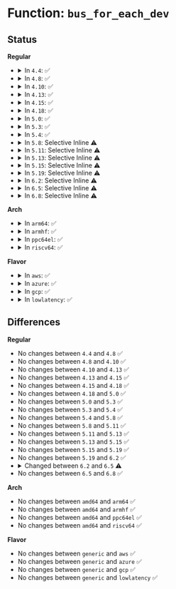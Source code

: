 # Function: <code>bus_for_each_dev</code>

## Status
<b>Regular</b>
<ul>
<li>
<details>
<summary>In <code>4.4</code>: ✅</summary>

```c
int bus_for_each_dev(struct bus_type *bus, struct device *start, void *data, int (*fn)(struct device *, void *));
```

**Collision:** Unique Global

**Inline:** No

**Transformation:** False

**Instances:**

```
In drivers/base/bus.c (ffffffff815498d0)
Location: drivers/base/bus.c:301
Inline: False
Direct callers:
  - drivers/xen/xenbus/xenbus_probe.c:xenbus_dev_changed
  - drivers/xen/xenbus/xenbus_probe.c:xenbus_dev_changed
  - drivers/xen/xenbus/xenbus_probe_frontend.c:wait_for_devices
  - drivers/xen/xenbus/xenbus_probe_frontend.c:wait_for_devices
  - drivers/xen/xenbus/xenbus_probe_frontend.c:wait_for_devices
  - drivers/base/bus.c:bus_rescan_devices
  - drivers/base/dd.c:driver_attach
  - drivers/spi/spi.c:spi_add_device
  - drivers/usb/core/usb.c:usb_for_each_dev
  - drivers/i2c/i2c-core.c:i2c_for_each_dev
```
**Symbols:**

```
ffffffff815498d0-ffffffff81549981: bus_for_each_dev (STB_GLOBAL)
```
</details>
</li>
<li>
<details>
<summary>In <code>4.8</code>: ✅</summary>

```c
int bus_for_each_dev(struct bus_type *bus, struct device *start, void *data, int (*fn)(struct device *, void *));
```

**Collision:** Unique Global

**Inline:** No

**Transformation:** False

**Instances:**

```
In drivers/base/bus.c (ffffffff8159b520)
Location: drivers/base/bus.c:300
Inline: False
Direct callers:
  - drivers/xen/xenbus/xenbus_probe.c:xenbus_dev_changed
  - drivers/xen/xenbus/xenbus_probe.c:xenbus_dev_changed
  - drivers/xen/xenbus/xenbus_probe_frontend.c:wait_for_devices
  - drivers/xen/xenbus/xenbus_probe_frontend.c:wait_for_devices
  - drivers/xen/xenbus/xenbus_probe_frontend.c:wait_for_devices
  - drivers/base/bus.c:bus_rescan_devices
  - drivers/base/dd.c:driver_attach
  - drivers/spi/spi.c:spi_add_device
  - drivers/usb/core/usb.c:usb_for_each_dev
  - drivers/i2c/i2c-core.c:i2c_for_each_dev
```
**Symbols:**

```
ffffffff8159b520-ffffffff8159b5d1: bus_for_each_dev (STB_GLOBAL)
```
</details>
</li>
<li>
<details>
<summary>In <code>4.10</code>: ✅</summary>

```c
int bus_for_each_dev(struct bus_type *bus, struct device *start, void *data, int (*fn)(struct device *, void *));
```

**Collision:** Unique Global

**Inline:** No

**Transformation:** False

**Instances:**

```
In drivers/base/bus.c (ffffffff815c9a80)
Location: drivers/base/bus.c:300
Inline: False
Direct callers:
  - drivers/xen/xenbus/xenbus_probe.c:xenbus_dev_changed
  - drivers/xen/xenbus/xenbus_probe.c:xenbus_dev_changed
  - drivers/xen/xenbus/xenbus_probe_frontend.c:wait_for_devices
  - drivers/xen/xenbus/xenbus_probe_frontend.c:wait_for_devices
  - drivers/xen/xenbus/xenbus_probe_frontend.c:wait_for_devices
  - drivers/base/bus.c:bus_rescan_devices
  - drivers/base/dd.c:driver_attach
  - drivers/spi/spi.c:spi_add_device
  - drivers/usb/core/usb.c:usb_for_each_dev
  - drivers/i2c/i2c-core.c:i2c_for_each_dev
```
**Symbols:**

```
ffffffff815c9a80-ffffffff815c9b31: bus_for_each_dev (STB_GLOBAL)
```
</details>
</li>
<li>
<details>
<summary>In <code>4.13</code>: ✅</summary>

```c
int bus_for_each_dev(struct bus_type *bus, struct device *start, void *data, int (*fn)(struct device *, void *));
```

**Collision:** Unique Global

**Inline:** No

**Transformation:** False

**Instances:**

```
In drivers/base/bus.c (ffffffff815de7d0)
Location: drivers/base/bus.c:300
Inline: False
Direct callers:
  - drivers/xen/xenbus/xenbus_probe.c:xenbus_dev_changed
  - drivers/xen/xenbus/xenbus_probe.c:xenbus_dev_changed
  - drivers/xen/xenbus/xenbus_probe_frontend.c:wait_for_devices
  - drivers/xen/xenbus/xenbus_probe_frontend.c:wait_for_devices
  - drivers/xen/xenbus/xenbus_probe_frontend.c:wait_for_devices
  - drivers/iommu/iommu.c:bus_set_iommu
  - drivers/iommu/iommu.c:bus_set_iommu
  - drivers/base/bus.c:bus_rescan_devices
  - drivers/base/dd.c:driver_attach
  - drivers/spi/spi.c:spi_add_device
  - drivers/usb/core/usb.c:usb_for_each_dev
  - drivers/i2c/i2c-core-base.c:i2c_for_each_dev
```
**Symbols:**

```
ffffffff815de7d0-ffffffff815de87f: bus_for_each_dev (STB_GLOBAL)
```
</details>
</li>
<li>
<details>
<summary>In <code>4.15</code>: ✅</summary>

```c
int bus_for_each_dev(struct bus_type *bus, struct device *start, void *data, int (*fn)(struct device *, void *));
```

**Collision:** Unique Global

**Inline:** No

**Transformation:** False

**Instances:**

```
In drivers/base/bus.c (ffffffff816457f0)
Location: drivers/base/bus.c:300
Inline: False
Direct callers:
  - drivers/xen/xenbus/xenbus_probe.c:xenbus_dev_changed
  - drivers/xen/xenbus/xenbus_probe.c:xenbus_dev_changed
  - drivers/xen/xenbus/xenbus_probe_frontend.c:wait_for_devices
  - drivers/xen/xenbus/xenbus_probe_frontend.c:wait_for_devices
  - drivers/xen/xenbus/xenbus_probe_frontend.c:wait_for_devices
  - drivers/iommu/iommu.c:bus_set_iommu
  - drivers/iommu/iommu.c:bus_set_iommu
  - drivers/base/bus.c:bus_rescan_devices
  - drivers/base/dd.c:driver_attach
  - drivers/spi/spi.c:spi_add_device
  - drivers/usb/core/usb.c:usb_for_each_dev
  - drivers/i2c/i2c-core-base.c:i2c_for_each_dev
```
**Symbols:**

```
ffffffff816457f0-ffffffff816458a1: bus_for_each_dev (STB_GLOBAL)
```
</details>
</li>
<li>
<details>
<summary>In <code>4.18</code>: ✅</summary>

```c
int bus_for_each_dev(struct bus_type *bus, struct device *start, void *data, int (*fn)(struct device *, void *));
```

**Collision:** Unique Global

**Inline:** No

**Transformation:** False

**Instances:**

```
In drivers/base/bus.c (ffffffff81680c50)
Location: drivers/base/bus.c:298
Inline: False
Direct callers:
  - drivers/xen/xenbus/xenbus_probe.c:xenbus_dev_changed
  - drivers/xen/xenbus/xenbus_probe.c:xenbus_dev_changed
  - drivers/xen/xenbus/xenbus_probe_frontend.c:wait_for_devices
  - drivers/xen/xenbus/xenbus_probe_frontend.c:wait_for_devices
  - drivers/xen/xenbus/xenbus_probe_frontend.c:wait_for_devices
  - drivers/iommu/iommu.c:bus_set_iommu
  - drivers/iommu/iommu.c:bus_set_iommu
  - drivers/base/bus.c:bus_rescan_devices
  - drivers/base/dd.c:driver_attach
  - drivers/spi/spi.c:spi_add_device
  - drivers/usb/core/usb.c:usb_for_each_dev
  - drivers/i2c/i2c-core-base.c:i2c_for_each_dev
```
**Symbols:**

```
ffffffff81680c50-ffffffff81680cff: bus_for_each_dev (STB_GLOBAL)
```
</details>
</li>
<li>
<details>
<summary>In <code>5.0</code>: ✅</summary>

```c
int bus_for_each_dev(struct bus_type *bus, struct device *start, void *data, int (*fn)(struct device *, void *));
```

**Collision:** Unique Global

**Inline:** No

**Transformation:** False

**Instances:**

```
In drivers/base/bus.c (ffffffff816a06d0)
Location: drivers/base/bus.c:301
Inline: False
Direct callers:
  - drivers/xen/xenbus/xenbus_probe.c:xenbus_dev_changed
  - drivers/xen/xenbus/xenbus_probe.c:xenbus_dev_changed
  - drivers/xen/xenbus/xenbus_probe_frontend.c:wait_for_devices
  - drivers/xen/xenbus/xenbus_probe_frontend.c:wait_for_devices
  - drivers/xen/xenbus/xenbus_probe_frontend.c:wait_for_devices
  - drivers/iommu/iommu.c:bus_set_iommu
  - drivers/iommu/iommu.c:bus_set_iommu
  - drivers/base/bus.c:bus_rescan_devices
  - drivers/base/dd.c:driver_attach
  - drivers/spi/spi.c:spi_add_device
  - drivers/usb/core/usb.c:usb_for_each_dev
  - drivers/i2c/i2c-core-base.c:i2c_for_each_dev
```
**Symbols:**

```
ffffffff816a06d0-ffffffff816a0784: bus_for_each_dev (STB_GLOBAL)
```
</details>
</li>
<li>
<details>
<summary>In <code>5.3</code>: ✅</summary>

```c
int bus_for_each_dev(struct bus_type *bus, struct device *start, void *data, int (*fn)(struct device *, void *));
```

**Collision:** Unique Global

**Inline:** No

**Transformation:** False

**Instances:**

```
In drivers/base/bus.c (ffffffff816d9600)
Location: drivers/base/bus.c:291
Inline: False
Direct callers:
  - drivers/xen/xenbus/xenbus_probe.c:xenbus_dev_changed
  - drivers/xen/xenbus/xenbus_probe.c:xenbus_dev_changed
  - drivers/xen/xenbus/xenbus_probe_frontend.c:wait_for_devices
  - drivers/xen/xenbus/xenbus_probe_frontend.c:wait_for_devices
  - drivers/xen/xenbus/xenbus_probe_frontend.c:wait_for_devices
  - drivers/iommu/iommu.c:bus_set_iommu
  - drivers/iommu/iommu.c:bus_set_iommu
  - drivers/base/bus.c:bus_rescan_devices
  - drivers/base/dd.c:driver_attach
  - drivers/spi/spi.c:spi_add_device
  - drivers/usb/core/usb.c:usb_for_each_dev
  - drivers/i2c/i2c-core-base.c:i2c_for_each_dev
```
**Symbols:**

```
ffffffff816d9600-ffffffff816d96bd: bus_for_each_dev (STB_GLOBAL)
```
</details>
</li>
<li>
<details>
<summary>In <code>5.4</code>: ✅</summary>

```c
int bus_for_each_dev(struct bus_type *bus, struct device *start, void *data, int (*fn)(struct device *, void *));
```

**Collision:** Unique Global

**Inline:** No

**Transformation:** False

**Instances:**

```
In drivers/base/bus.c (ffffffff816fd600)
Location: drivers/base/bus.c:291
Inline: False
Direct callers:
  - drivers/xen/xenbus/xenbus_probe.c:xenbus_dev_changed
  - drivers/xen/xenbus/xenbus_probe.c:xenbus_dev_changed
  - drivers/xen/xenbus/xenbus_probe_frontend.c:wait_for_devices
  - drivers/xen/xenbus/xenbus_probe_frontend.c:wait_for_devices
  - drivers/xen/xenbus/xenbus_probe_frontend.c:wait_for_devices
  - drivers/iommu/iommu.c:bus_set_iommu
  - drivers/iommu/iommu.c:bus_set_iommu
  - drivers/base/bus.c:bus_rescan_devices
  - drivers/base/dd.c:driver_attach
  - drivers/base/memory.c:for_each_memory_block
  - drivers/spi/spi.c:spi_add_device
  - drivers/usb/core/usb.c:usb_for_each_dev
  - drivers/i2c/i2c-core-base.c:i2c_for_each_dev
```
**Symbols:**

```
ffffffff816fd600-ffffffff816fd6bd: bus_for_each_dev (STB_GLOBAL)
```
</details>
</li>
<li>
<details>
<summary>In <code>5.8</code>: Selective Inline ⚠️</summary>

```c
int bus_for_each_dev(struct bus_type *bus, struct device *start, void *data, int (*fn)(struct device *, void *));
```

**Collision:** Unique Global

**Inline:** Selective

**Transformation:** False

**Instances:**

```
In drivers/base/bus.c (ffffffff817b74fe)
Location: drivers/base/bus.c:292
Inline: True
Inline callers:
  - drivers/base/bus.c:bus_rescan_devices
Direct callers:
  - drivers/xen/xenbus/xenbus_probe.c:xenbus_dev_changed
  - drivers/xen/xenbus/xenbus_probe.c:xenbus_dev_changed
  - drivers/xen/xenbus/xenbus_probe_backend.c:backend_shrink_memory_count
  - drivers/xen/xenbus/xenbus_probe_frontend.c:wait_for_devices
  - drivers/xen/xenbus/xenbus_probe_frontend.c:wait_for_devices
  - drivers/xen/xenbus/xenbus_probe_frontend.c:wait_for_devices
  - drivers/iommu/iommu.c:bus_set_iommu
  - drivers/iommu/iommu.c:bus_iommu_probe
  - drivers/base/dd.c:driver_attach
  - drivers/base/memory.c:for_each_memory_block
  - drivers/spi/spi.c:spi_add_device
  - drivers/usb/core/usb.c:usb_for_each_dev
  - drivers/usb/core/driver.c:usb_register_device_driver
  - drivers/i2c/i2c-core-base.c:i2c_register_driver
```
**Symbols:**

```
ffffffff817b6e90-ffffffff817b6f4d: bus_for_each_dev (STB_GLOBAL)
```
</details>
</li>
<li>
<details>
<summary>In <code>5.11</code>: Selective Inline ⚠️</summary>

```c
int bus_for_each_dev(struct bus_type *bus, struct device *start, void *data, int (*fn)(struct device *, void *));
```

**Collision:** Unique Global

**Inline:** Selective

**Transformation:** False

**Instances:**

```
In drivers/base/bus.c (ffffffff817cc21e)
Location: drivers/base/bus.c:292
Inline: True
Inline callers:
  - drivers/base/bus.c:bus_rescan_devices
Direct callers:
  - drivers/xen/xenbus/xenbus_probe.c:xenbus_dev_changed
  - drivers/xen/xenbus/xenbus_probe.c:xenbus_dev_changed
  - drivers/xen/xenbus/xenbus_probe_backend.c:backend_shrink_memory_count
  - drivers/xen/xenbus/xenbus_probe_frontend.c:wait_for_devices
  - drivers/xen/xenbus/xenbus_probe_frontend.c:wait_for_devices
  - drivers/xen/xenbus/xenbus_probe_frontend.c:wait_for_devices
  - drivers/iommu/iommu.c:bus_set_iommu
  - drivers/iommu/iommu.c:bus_iommu_probe
  - drivers/base/dd.c:driver_attach
  - drivers/base/memory.c:for_each_memory_block
  - drivers/spi/spi.c:spi_add_device
  - drivers/usb/core/usb.c:usb_for_each_dev
  - drivers/usb/core/driver.c:usb_register_device_driver
  - drivers/i2c/i2c-core-base.c:i2c_register_driver
```
**Symbols:**

```
ffffffff817cbbc0-ffffffff817cbc7d: bus_for_each_dev (STB_GLOBAL)
```
</details>
</li>
<li>
<details>
<summary>In <code>5.13</code>: Selective Inline ⚠️</summary>

```c
int bus_for_each_dev(struct bus_type *bus, struct device *start, void *data, int (*fn)(struct device *, void *));
```

**Collision:** Unique Global

**Inline:** Selective

**Transformation:** False

**Instances:**

```
In drivers/base/bus.c (ffffffff817afb8e)
Location: drivers/base/bus.c:292
Inline: True
Inline callers:
  - drivers/base/bus.c:bus_rescan_devices
Direct callers:
  - drivers/xen/xenbus/xenbus_probe.c:xenbus_dev_changed
  - drivers/xen/xenbus/xenbus_probe.c:xenbus_dev_changed
  - drivers/xen/xenbus/xenbus_probe_backend.c:backend_shrink_memory_count
  - drivers/xen/xenbus/xenbus_probe_frontend.c:wait_for_devices
  - drivers/xen/xenbus/xenbus_probe_frontend.c:wait_for_devices
  - drivers/xen/xenbus/xenbus_probe_frontend.c:wait_for_devices
  - drivers/iommu/iommu.c:bus_set_iommu
  - drivers/iommu/iommu.c:bus_iommu_probe
  - drivers/base/dd.c:driver_attach
  - drivers/base/memory.c:for_each_memory_block
  - drivers/spi/spi.c:spi_add_device
  - drivers/usb/core/usb.c:usb_for_each_port
  - drivers/usb/core/driver.c:usb_register_device_driver
  - drivers/i2c/i2c-core-base.c:i2c_register_driver
```
**Symbols:**

```
ffffffff817af530-ffffffff817af5ed: bus_for_each_dev (STB_GLOBAL)
```
</details>
</li>
<li>
<details>
<summary>In <code>5.15</code>: Selective Inline ⚠️</summary>

```c
int bus_for_each_dev(struct bus_type *bus, struct device *start, void *data, int (*fn)(struct device *, void *));
```

**Collision:** Unique Global

**Inline:** Selective

**Transformation:** False

**Instances:**

```
In drivers/base/bus.c (ffffffff81838e4e)
Location: drivers/base/bus.c:288
Inline: True
Inline callers:
  - drivers/base/bus.c:bus_rescan_devices
Direct callers:
  - drivers/xen/xenbus/xenbus_probe.c:xenbus_dev_changed
  - drivers/xen/xenbus/xenbus_probe.c:xenbus_dev_changed
  - drivers/xen/xenbus/xenbus_probe_backend.c:backend_shrink_memory_count
  - drivers/xen/xenbus/xenbus_probe_frontend.c:wait_for_devices
  - drivers/xen/xenbus/xenbus_probe_frontend.c:wait_for_devices
  - drivers/xen/xenbus/xenbus_probe_frontend.c:wait_for_devices
  - drivers/iommu/iommu.c:bus_set_iommu
  - drivers/iommu/iommu.c:bus_iommu_probe
  - drivers/base/dd.c:driver_attach
  - drivers/base/memory.c:for_each_memory_block
  - drivers/spi/spi.c:__spi_add_device
  - drivers/usb/core/usb.c:usb_for_each_port
  - drivers/usb/core/driver.c:usb_register_device_driver
  - drivers/i2c/i2c-core-base.c:i2c_register_driver
```
**Symbols:**

```
ffffffff81838790-ffffffff8183884d: bus_for_each_dev (STB_GLOBAL)
```
</details>
</li>
<li>
<details>
<summary>In <code>5.19</code>: Selective Inline ⚠️</summary>

```c
int bus_for_each_dev(struct bus_type *bus, struct device *start, void *data, int (*fn)(struct device *, void *));
```

**Collision:** Unique Global

**Inline:** Selective

**Transformation:** False

**Instances:**

```
In drivers/base/bus.c (ffffffff8197b3ad)
Location: drivers/base/bus.c:288
Inline: True
Inline callers:
  - drivers/base/bus.c:bus_rescan_devices
Direct callers:
  - drivers/acpi/bus.c:acpi_bus_for_each_dev
  - drivers/xen/xenbus/xenbus_probe.c:xenbus_dev_changed
  - drivers/xen/xenbus/xenbus_probe.c:xenbus_dev_changed
  - drivers/xen/xenbus/xenbus_probe_backend.c:backend_shrink_memory_count
  - drivers/xen/xenbus/xenbus_probe_frontend.c:wait_for_devices
  - drivers/xen/xenbus/xenbus_probe_frontend.c:wait_for_devices
  - drivers/xen/xenbus/xenbus_probe_frontend.c:wait_for_devices
  - drivers/iommu/iommu.c:bus_set_iommu
  - drivers/iommu/iommu.c:bus_iommu_probe
  - drivers/base/dd.c:driver_attach
  - drivers/base/memory.c:for_each_memory_block
  - drivers/spi/spi.c:__spi_add_device
  - drivers/usb/core/usb.c:usb_for_each_dev
  - drivers/usb/core/driver.c:usb_register_device_driver
  - drivers/i2c/i2c-core-base.c:i2c_register_driver
```
**Symbols:**

```
ffffffff8197ac00-ffffffff8197acd7: bus_for_each_dev (STB_GLOBAL)
```
</details>
</li>
<li>
<details>
<summary>In <code>6.2</code>: Selective Inline ⚠️</summary>

```c
int bus_for_each_dev(struct bus_type *bus, struct device *start, void *data, int (*fn)(struct device *, void *));
```

**Collision:** Unique Global

**Inline:** Selective

**Transformation:** False

**Instances:**

```
In drivers/base/bus.c (ffffffff81ae842d)
Location: drivers/base/bus.c:288
Inline: True
Inline callers:
  - drivers/base/bus.c:bus_rescan_devices
Direct callers:
  - drivers/acpi/bus.c:acpi_bus_for_each_dev
  - drivers/xen/xenbus/xenbus_probe.c:xenbus_dev_changed
  - drivers/xen/xenbus/xenbus_probe.c:xenbus_dev_changed
  - drivers/xen/xenbus/xenbus_probe_backend.c:backend_shrink_memory_count
  - drivers/xen/xenbus/xenbus_probe_frontend.c:wait_for_devices
  - drivers/xen/xenbus/xenbus_probe_frontend.c:wait_for_devices
  - drivers/xen/xenbus/xenbus_probe_frontend.c:wait_for_devices
  - drivers/iommu/iommu.c:bus_iommu_probe
  - drivers/iommu/iommu.c:iommu_device_unregister
  - drivers/iommu/iommu.c:iommu_device_unregister
  - drivers/base/dd.c:driver_attach
  - drivers/base/memory.c:for_each_memory_block
  - drivers/spi/spi.c:__spi_add_device
  - drivers/usb/core/usb.c:usb_for_each_dev
  - drivers/usb/core/driver.c:usb_register_device_driver
  - drivers/i2c/i2c-core-base.c:i2c_register_driver
```
**Symbols:**

```
ffffffff81ae7b60-ffffffff81ae7c37: bus_for_each_dev (STB_GLOBAL)
```
</details>
</li>
<li>
<details>
<summary>In <code>6.5</code>: Selective Inline ⚠️</summary>

```c
int bus_for_each_dev(const struct bus_type *bus, struct device *start, void *data, int (*fn)(struct device *, void *));
```

**Collision:** Unique Global

**Inline:** Selective

**Transformation:** False

**Instances:**

```
In drivers/base/bus.c (ffffffff81b36d7f)
Location: drivers/base/bus.c:354
Inline: True
Inline callers:
  - drivers/base/bus.c:bus_rescan_devices
Direct callers:
  - drivers/acpi/bus.c:acpi_bus_for_each_dev
  - drivers/xen/xenbus/xenbus_probe.c:xenbus_dev_changed
  - drivers/xen/xenbus/xenbus_probe.c:xenbus_dev_changed
  - drivers/xen/xenbus/xenbus_probe_backend.c:backend_shrink_memory_count
  - drivers/xen/xenbus/xenbus_probe_frontend.c:wait_for_devices
  - drivers/xen/xenbus/xenbus_probe_frontend.c:wait_for_devices
  - drivers/xen/xenbus/xenbus_probe_frontend.c:wait_for_devices
  - drivers/iommu/iommu.c:bus_iommu_probe
  - drivers/iommu/iommu.c:iommu_device_unregister
  - drivers/iommu/iommu.c:iommu_device_unregister
  - drivers/base/dd.c:driver_attach
  - drivers/base/platform.c:__platform_driver_probe
  - drivers/base/memory.c:for_each_memory_block
  - drivers/base/soc.c:soc_device_match
  - drivers/spi/spi.c:__spi_add_device
  - drivers/usb/core/usb.c:usb_for_each_dev
  - drivers/usb/core/driver.c:usb_register_device_driver
```
**Symbols:**

```
ffffffff81b36310-ffffffff81b363f3: bus_for_each_dev (STB_GLOBAL)
```
</details>
</li>
<li>
<details>
<summary>In <code>6.8</code>: Selective Inline ⚠️</summary>

```c
int bus_for_each_dev(const struct bus_type *bus, struct device *start, void *data, int (*fn)(struct device *, void *));
```

**Collision:** Unique Global

**Inline:** Selective

**Transformation:** False

**Instances:**

```
In drivers/base/bus.c (ffffffff81b8e79f)
Location: drivers/base/bus.c:354
Inline: True
Inline callers:
  - drivers/base/bus.c:bus_rescan_devices
Direct callers:
  - drivers/acpi/bus.c:acpi_bus_for_each_dev
  - drivers/xen/xenbus/xenbus_probe.c:xenbus_dev_changed
  - drivers/xen/xenbus/xenbus_probe.c:xenbus_dev_changed
  - drivers/xen/xenbus/xenbus_probe_backend.c:backend_shrink_memory_count
  - drivers/xen/xenbus/xenbus_probe_frontend.c:wait_for_devices
  - drivers/xen/xenbus/xenbus_probe_frontend.c:wait_for_devices
  - drivers/xen/xenbus/xenbus_probe_frontend.c:wait_for_devices
  - drivers/iommu/iommu.c:iommu_domain_alloc
  - drivers/iommu/iommu.c:bus_iommu_probe
  - drivers/iommu/iommu.c:iommu_device_unregister
  - drivers/iommu/iommu.c:iommu_device_unregister
  - drivers/base/dd.c:driver_attach
  - drivers/base/platform.c:__platform_driver_probe
  - drivers/base/memory.c:for_each_memory_block
  - drivers/base/soc.c:soc_device_match
  - drivers/spi/spi.c:__spi_add_device
  - drivers/usb/core/usb.c:usb_for_each_dev
  - drivers/usb/core/driver.c:usb_register_device_driver
```
**Symbols:**

```
ffffffff81b8dd30-ffffffff81b8de13: bus_for_each_dev (STB_GLOBAL)
```
</details>
</li>
</ul>
<b>Arch</b>
<ul>
<li>
<details>
<summary>In <code>arm64</code>: ✅</summary>

```c
int bus_for_each_dev(struct bus_type *bus, struct device *start, void *data, int (*fn)(struct device *, void *));
```

**Collision:** Unique Global

**Inline:** No

**Transformation:** False

**Instances:**

```
In drivers/base/bus.c (ffff8000108e8228)
Location: drivers/base/bus.c:291
Inline: False
Direct callers:
  - drivers/amba/bus.c:amba_find_device
  - drivers/xen/xenbus/xenbus_probe.c:xenbus_dev_changed
  - drivers/xen/xenbus/xenbus_probe.c:xenbus_dev_changed
  - drivers/xen/xenbus/xenbus_probe_frontend.c:wait_for_devices
  - drivers/xen/xenbus/xenbus_probe_frontend.c:wait_for_devices
  - drivers/xen/xenbus/xenbus_probe_frontend.c:wait_for_devices
  - drivers/iommu/iommu.c:bus_set_iommu
  - drivers/iommu/iommu.c:bus_set_iommu
  - drivers/base/bus.c:bus_rescan_devices
  - drivers/base/dd.c:driver_attach
  - drivers/base/memory.c:for_each_memory_block
  - drivers/spi/spi.c:spi_add_device
  - drivers/usb/core/usb.c:usb_for_each_dev
  - drivers/i2c/i2c-core-base.c:i2c_for_each_dev
  - drivers/firmware/arm_scmi/bus.c:scmi_bus_exit
```
**Symbols:**

```
ffff8000108e8228-ffff8000108e82f8: bus_for_each_dev (STB_GLOBAL)
```
</details>
</li>
<li>
<details>
<summary>In <code>armhf</code>: ✅</summary>

```c
int bus_for_each_dev(struct bus_type *bus, struct device *start, void *data, int (*fn)(struct device *, void *));
```

**Collision:** Unique Global

**Inline:** No

**Transformation:** False

**Instances:**

```
In drivers/base/bus.c (c09d6644)
Location: drivers/base/bus.c:291
Inline: False
Direct callers:
  - arch/arm/mach-omap2/omap_device.c:__omap_device_late_init
  - drivers/amba/bus.c:amba_find_device
  - drivers/iommu/iommu.c:bus_set_iommu
  - drivers/iommu/iommu.c:bus_set_iommu
  - drivers/base/bus.c:bus_rescan_devices
  - drivers/base/dd.c:driver_attach
  - drivers/spi/spi.c:spi_add_device
  - drivers/usb/core/usb.c:usb_for_each_dev
  - drivers/i2c/i2c-core-base.c:i2c_for_each_dev
  - drivers/firmware/arm_scmi/bus.c:scmi_bus_exit
```
**Symbols:**

```
c09d6644-c09d6714: bus_for_each_dev (STB_GLOBAL)
```
</details>
</li>
<li>
<details>
<summary>In <code>ppc64el</code>: ✅</summary>

```c
int bus_for_each_dev(struct bus_type *bus, struct device *start, void *data, int (*fn)(struct device *, void *));
```

**Collision:** Unique Global

**Inline:** No

**Transformation:** False

**Instances:**

```
In drivers/base/bus.c (c00000000097e540)
Location: drivers/base/bus.c:291
Inline: False
Direct callers:
  - drivers/iommu/iommu.c:bus_set_iommu
  - drivers/iommu/iommu.c:bus_set_iommu
  - drivers/base/bus.c:bus_rescan_devices
  - drivers/base/dd.c:driver_attach
  - drivers/base/memory.c:for_each_memory_block
  - drivers/spi/spi.c:spi_add_device
  - drivers/usb/core/usb.c:usb_for_each_dev
  - drivers/i2c/i2c-core-base.c:i2c_for_each_dev
```
**Symbols:**

```
c00000000097e540-c00000000097e668: bus_for_each_dev (STB_GLOBAL)
```
</details>
</li>
<li>
<details>
<summary>In <code>riscv64</code>: ✅</summary>

```c
int bus_for_each_dev(struct bus_type *bus, struct device *start, void *data, int (*fn)(struct device *, void *));
```

**Collision:** Unique Global

**Inline:** No

**Transformation:** False

**Instances:**

```
In drivers/base/bus.c (ffffffe00057c530)
Location: drivers/base/bus.c:291
Inline: False
Direct callers:
  - drivers/base/bus.c:bus_rescan_devices
  - drivers/base/dd.c:driver_attach
  - drivers/spi/spi.c:spi_add_device
  - drivers/usb/core/usb.c:usb_for_each_dev
  - drivers/i2c/i2c-core-base.c:i2c_for_each_dev
```
**Symbols:**

```
ffffffe00057c530-ffffffe00057c5b6: bus_for_each_dev (STB_GLOBAL)
```
</details>
</li>
</ul>
<b>Flavor</b>
<ul>
<li>
<details>
<summary>In <code>aws</code>: ✅</summary>

```c
int bus_for_each_dev(struct bus_type *bus, struct device *start, void *data, int (*fn)(struct device *, void *));
```

**Collision:** Unique Global

**Inline:** No

**Transformation:** False

**Instances:**

```
In drivers/base/bus.c (ffffffff816c2df0)
Location: drivers/base/bus.c:291
Inline: False
Direct callers:
  - drivers/xen/xenbus/xenbus_probe.c:xenbus_dev_changed
  - drivers/xen/xenbus/xenbus_probe.c:xenbus_dev_changed
  - drivers/xen/xenbus/xenbus_probe_frontend.c:wait_for_devices
  - drivers/xen/xenbus/xenbus_probe_frontend.c:wait_for_devices
  - drivers/xen/xenbus/xenbus_probe_frontend.c:wait_for_devices
  - drivers/iommu/iommu.c:bus_set_iommu
  - drivers/iommu/iommu.c:bus_set_iommu
  - drivers/base/bus.c:bus_rescan_devices
  - drivers/base/dd.c:driver_attach
  - drivers/base/memory.c:for_each_memory_block
  - drivers/spi/spi.c:spi_add_device
  - drivers/usb/core/usb.c:usb_for_each_dev
```
**Symbols:**

```
ffffffff816c2df0-ffffffff816c2ead: bus_for_each_dev (STB_GLOBAL)
```
</details>
</li>
<li>
<details>
<summary>In <code>azure</code>: ✅</summary>

```c
int bus_for_each_dev(struct bus_type *bus, struct device *start, void *data, int (*fn)(struct device *, void *));
```

**Collision:** Unique Global

**Inline:** No

**Transformation:** False

**Instances:**

```
In drivers/base/bus.c (ffffffff8169e0a0)
Location: drivers/base/bus.c:291
Inline: False
Direct callers:
  - drivers/iommu/iommu.c:bus_set_iommu
  - drivers/iommu/iommu.c:bus_set_iommu
  - drivers/base/bus.c:bus_rescan_devices
  - drivers/base/dd.c:driver_attach
  - drivers/base/memory.c:for_each_memory_block
  - drivers/spi/spi.c:spi_add_device
  - drivers/usb/core/usb.c:usb_for_each_dev
```
**Symbols:**

```
ffffffff8169e0a0-ffffffff8169e15d: bus_for_each_dev (STB_GLOBAL)
```
</details>
</li>
<li>
<details>
<summary>In <code>gcp</code>: ✅</summary>

```c
int bus_for_each_dev(struct bus_type *bus, struct device *start, void *data, int (*fn)(struct device *, void *));
```

**Collision:** Unique Global

**Inline:** No

**Transformation:** False

**Instances:**

```
In drivers/base/bus.c (ffffffff816f12c0)
Location: drivers/base/bus.c:291
Inline: False
Direct callers:
  - drivers/xen/xenbus/xenbus_probe.c:xenbus_dev_changed
  - drivers/xen/xenbus/xenbus_probe.c:xenbus_dev_changed
  - drivers/xen/xenbus/xenbus_probe_frontend.c:wait_for_devices
  - drivers/xen/xenbus/xenbus_probe_frontend.c:wait_for_devices
  - drivers/xen/xenbus/xenbus_probe_frontend.c:wait_for_devices
  - drivers/iommu/iommu.c:bus_set_iommu
  - drivers/iommu/iommu.c:bus_set_iommu
  - drivers/base/bus.c:bus_rescan_devices
  - drivers/base/dd.c:driver_attach
  - drivers/base/memory.c:for_each_memory_block
  - drivers/spi/spi.c:spi_add_device
  - drivers/usb/core/usb.c:usb_for_each_dev
  - drivers/i2c/i2c-core-base.c:i2c_for_each_dev
```
**Symbols:**

```
ffffffff816f12c0-ffffffff816f137d: bus_for_each_dev (STB_GLOBAL)
```
</details>
</li>
<li>
<details>
<summary>In <code>lowlatency</code>: ✅</summary>

```c
int bus_for_each_dev(struct bus_type *bus, struct device *start, void *data, int (*fn)(struct device *, void *));
```

**Collision:** Unique Global

**Inline:** No

**Transformation:** False

**Instances:**

```
In drivers/base/bus.c (ffffffff8170bb00)
Location: drivers/base/bus.c:291
Inline: False
Direct callers:
  - drivers/xen/xenbus/xenbus_probe.c:xenbus_dev_changed
  - drivers/xen/xenbus/xenbus_probe.c:xenbus_dev_changed
  - drivers/xen/xenbus/xenbus_probe_frontend.c:wait_for_devices
  - drivers/xen/xenbus/xenbus_probe_frontend.c:wait_for_devices
  - drivers/xen/xenbus/xenbus_probe_frontend.c:wait_for_devices
  - drivers/iommu/iommu.c:bus_set_iommu
  - drivers/iommu/iommu.c:bus_set_iommu
  - drivers/base/bus.c:bus_rescan_devices
  - drivers/base/dd.c:driver_attach
  - drivers/base/memory.c:for_each_memory_block
  - drivers/spi/spi.c:spi_add_device
  - drivers/usb/core/usb.c:usb_for_each_dev
  - drivers/i2c/i2c-core-base.c:i2c_for_each_dev
```
**Symbols:**

```
ffffffff8170bb00-ffffffff8170bbbd: bus_for_each_dev (STB_GLOBAL)
```
</details>
</li>
</ul>

## Differences
<b>Regular</b>
<ul>
<li>
No changes between <code>4.4</code> and <code>4.8</code> ✅
</li>
<li>
No changes between <code>4.8</code> and <code>4.10</code> ✅
</li>
<li>
No changes between <code>4.10</code> and <code>4.13</code> ✅
</li>
<li>
No changes between <code>4.13</code> and <code>4.15</code> ✅
</li>
<li>
No changes between <code>4.15</code> and <code>4.18</code> ✅
</li>
<li>
No changes between <code>4.18</code> and <code>5.0</code> ✅
</li>
<li>
No changes between <code>5.0</code> and <code>5.3</code> ✅
</li>
<li>
No changes between <code>5.3</code> and <code>5.4</code> ✅
</li>
<li>
No changes between <code>5.4</code> and <code>5.8</code> ✅
</li>
<li>
No changes between <code>5.8</code> and <code>5.11</code> ✅
</li>
<li>
No changes between <code>5.11</code> and <code>5.13</code> ✅
</li>
<li>
No changes between <code>5.13</code> and <code>5.15</code> ✅
</li>
<li>
No changes between <code>5.15</code> and <code>5.19</code> ✅
</li>
<li>
No changes between <code>5.19</code> and <code>6.2</code> ✅
</li>
<li>
<details>
<summary>Changed between <code>6.2</code> and <code>6.5</code> ⚠️</summary>
<ul>
<li>
<b>Param type changed. </b>
<code>struct bus_type *bus</code> ➡️ <code>const struct bus_type *bus</code>
</li>
</ul>
</details>
</li>
<li>
No changes between <code>6.5</code> and <code>6.8</code> ✅
</li>
</ul>
<b>Arch</b>
<ul>
<li>
No changes between <code>amd64</code> and <code>arm64</code> ✅
</li>
<li>
No changes between <code>amd64</code> and <code>armhf</code> ✅
</li>
<li>
No changes between <code>amd64</code> and <code>ppc64el</code> ✅
</li>
<li>
No changes between <code>amd64</code> and <code>riscv64</code> ✅
</li>
</ul>
<b>Flavor</b>
<ul>
<li>
No changes between <code>generic</code> and <code>aws</code> ✅
</li>
<li>
No changes between <code>generic</code> and <code>azure</code> ✅
</li>
<li>
No changes between <code>generic</code> and <code>gcp</code> ✅
</li>
<li>
No changes between <code>generic</code> and <code>lowlatency</code> ✅
</li>
</ul>
